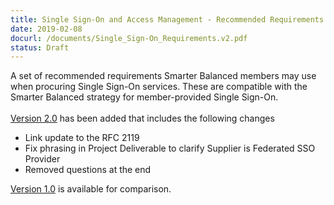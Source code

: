 ```yaml
---
title: Single Sign-On and Access Management - Recommended Requirements
date: 2019-02-08
docurl: /documents/Single_Sign-On_Requirements.v2.pdf
status: Draft
---
```

A set of recommended requirements Smarter Balanced members may use when procuring Single Sign-On services. These are compatible with the Smarter Balanced strategy for member-provided Single Sign-On.
<br/>
<br/>
<a href="/documents/Single_Sign-On_Requirements.v2.pdf">Version 2.0</a> has been added that includes the following changes
<ul>
<li>Link update to the RFC 2119</li>
<li>Fix phrasing in Project Deliverable to clarify Supplier is Federated SSO Provider</li>
<li>Removed questions at the end</li>
</ul>
<a href="/documents/Single_Sign-On_Requirements.pdf">Version 1.0</a> is available for comparison.